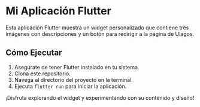 # Mi Aplicación Flutter

Esta aplicación Flutter muestra un widget personalizado que contiene tres imágenes con descripciones y un botón para redirigir a la página de Ulagos.

## Cómo Ejecutar

1. Asegúrate de tener Flutter instalado en tu sistema.
2. Clona este repositorio.
3. Navega al directorio del proyecto en la terminal.
4. Ejecuta `flutter run` para iniciar la aplicación.

¡Disfruta explorando el widget y experimentando con su contenido y diseño!
